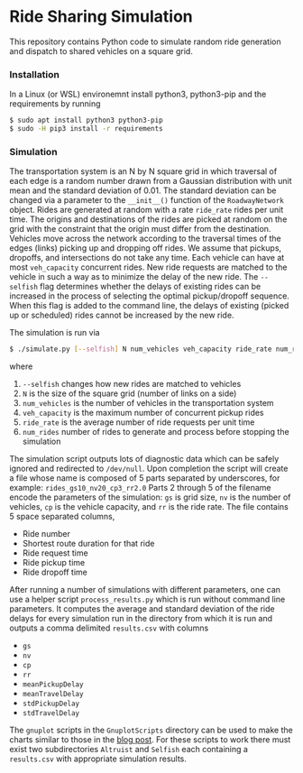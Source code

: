 # Ride Sharing Simulation

This repository contains Python code to simulate random ride
generation and dispatch to shared vehicles on a square grid.

### Installation
In a Linux (or WSL) environemnt install python3, python3-pip and the
requirements by running
```bash
$ sudo apt install python3 python3-pip
$ sudo -H pip3 install -r requirements
```

### Simulation

The transportation system is an N by N square grid in which traversal
of each edge is a random number drawn from a Gaussian distribution
with unit mean and the standard deviation of 0.01.  The standard
deviation can be changed via a parameter to the `__init__()` function
of the `RoadwayNetwork` object.  Rides are generated at random with a
rate `ride_rate` rides per unit time.  The origins and destinations of
the rides are picked at random on the grid with the constraint that
the origin must differ from the destination.  Vehicles move across the
network according to the traversal times of the edges (links) picking
up and dropping off rides.  We assume that pickups, dropoffs, and
intersections do not take any time.  Each vehicle can have at most
`veh_capacity` concurrent rides.  New ride requests are matched to the
vehicle in such a way as to minimize the delay of the new ride.  The
`--selfish` flag determines whether the delays of existing rides can
be increased in the process of selecting the optimal pickup/dropoff
sequence.  When this flag is added to the command line, the delays of
existing (picked up or scheduled) rides cannot be increased by the new
ride.

The simulation is run via
```bash
$ ./simulate.py [--selfish] N num_vehicles veh_capacity ride_rate num_rides
```
where
1. `--selfish` changes how new rides are matched to vehicles
2. `N` is the size of the square grid (number of links on a side)
3. `num_vehicles` is the number of vehicles in the transportation system
4. `veh_capacity` is the maximum number of concurrent pickup rides
5. `ride_rate` is the average number of ride requests per unit time
6. `num_rides` number of rides to generate and process before stopping
   the simulation
   
The simulation script outputs lots of diagnostic data which can be
safely ignored and redirected to `/dev/null`.  Upon completion the
script will create a file whose name is composed of 5 parts separated
by underscores, for example:
`rides_gs10_nv20_cp3_rr2.0`
Parts 2 through 5 of the filename encode the parameters of the
simulation: `gs` is grid size, `nv` is the number of vehicles, `cp` is
the vehicle capacity, and `rr` is the ride rate.
The file contains 5 space separated columns,
- Ride number
- Shortest route duration for that ride
- Ride request time
- Ride pickup time
- Ride dropoff time

After running a number of simulations with different parameters, one
can use a helper script `process_results.py` which is run without
command line parameters.  It computes the average and standard
deviation of the ride delays for every simulation run in the directory
from which it is run and outputs a
comma delimited `results.csv` with columns
- `gs`
- `nv`
- `cp`
- `rr`
- `meanPickupDelay`
- `meanTravelDelay`
- `stdPickupDelay`
- `stdTravelDelay`

The `gnuplot` scripts in the `GnuplotScripts` directory can be used to
make the charts similar to those in the [blog
post](https://playingwithmodels.wordpress.com/2022/03/04/altruism-benefits-everyone-at-least-in-transportation-models/).
For these scripts to work there must exist two subdirectories
`Altruist` and `Selfish` each containing a `results.csv` with
appropriate simulation results.
